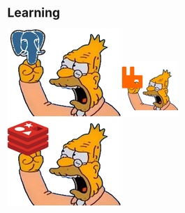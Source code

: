 # Learning

[![PostgreSQL Workshop](old-man-yells-at-postgresql.png)](https://github.com/crigraiba/learning/tree/main/postgresql-workshop)
[![RabbitMQ Workshop](old-man-yells-at-rabbitmq.png)](https://github.com/crigraiba/learning/tree/main/rabbitmq-workshop)
[![Redis Workshop](old-man-yells-at-redis.png)](https://github.com/crigraiba/learning/tree/main/redis-workshop)
